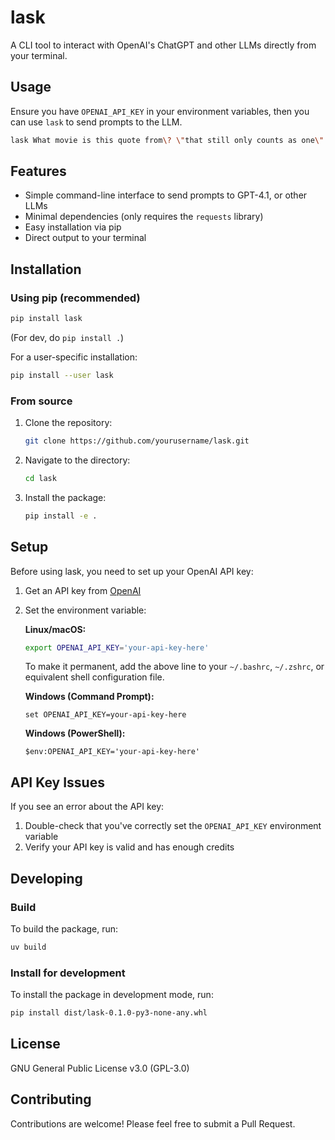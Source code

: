 # lask

A CLI tool to interact with OpenAI's ChatGPT and other LLMs directly from your terminal.


## Usage
Ensure you have `OPENAI_API_KEY` in your environment variables, then you can use `lask` to send prompts to the LLM.

```bash
lask What movie is this quote from\? \"that still only counts as one\"
```

## Features

- Simple command-line interface to send prompts to GPT-4.1, or other LLMs
- Minimal dependencies (only requires the `requests` library)
- Easy installation via pip
- Direct output to your terminal

## Installation

### Using pip (recommended)

```bash
pip install lask
```

(For dev, do `pip install .`)

For a user-specific installation:

```bash
pip install --user lask
```

### From source

1. Clone the repository:
   ```bash
   git clone https://github.com/yourusername/lask.git
   ```

2. Navigate to the directory:
   ```bash
   cd lask
   ```

3. Install the package:
   ```bash
   pip install -e .
   ```

## Setup

Before using lask, you need to set up your OpenAI API key:

1. Get an API key from [OpenAI](https://platform.openai.com/api-keys)

2. Set the environment variable:

   **Linux/macOS:**
   ```bash
   export OPENAI_API_KEY='your-api-key-here'
   ```

   To make it permanent, add the above line to your `~/.bashrc`, `~/.zshrc`, or equivalent shell configuration file.

   **Windows (Command Prompt):**
   ```
   set OPENAI_API_KEY=your-api-key-here
   ```

   **Windows (PowerShell):**
   ```
   $env:OPENAI_API_KEY='your-api-key-here'
   ```


## API Key Issues

If you see an error about the API key:

1. Double-check that you've correctly set the `OPENAI_API_KEY` environment variable
2. Verify your API key is valid and has enough credits


## Developing

### Build
To build the package, run:

```bash
uv build
```

### Install for development
To install the package in development mode, run:

```bash
pip install dist/lask-0.1.0-py3-none-any.whl
```

## License

GNU General Public License v3.0 (GPL-3.0)

## Contributing

Contributions are welcome! Please feel free to submit a Pull Request.
